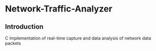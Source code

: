 # Network-Traffic-Analyzer

## Introduction

C Implementation of real-time capture and data analysis of network data packets
